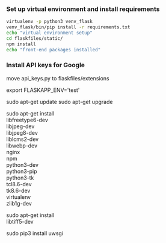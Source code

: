 
### Set up virtual environment and install requirements

```bash
virtualenv -p python3 venv_flask
venv_flask/bin/pip install -r requirements.txt
echo "virtual environment setup"
cd flaskfiles/static/
npm install
echo "front-end packages installed"
```
### Install API keys for Google
move api_keys.py to flaskfiles/extensions


export FLASKAPP_ENV='test'


sudo apt-get update
sudo apt-get upgrade

sudo apt-get install \
libfreetype6-dev \
libjpeg-dev \
libjpeg8-dev \
liblcms2-dev \
libwebp-dev \
nginx \
npm \
python3-dev \
python3-pip \
python3-tk \
tcl8.6-dev \
tk8.6-dev \
virtualenv \
zlib1g-dev

sudo apt-get install \
libtiff5-dev

sudo pip3 install uwsgi
